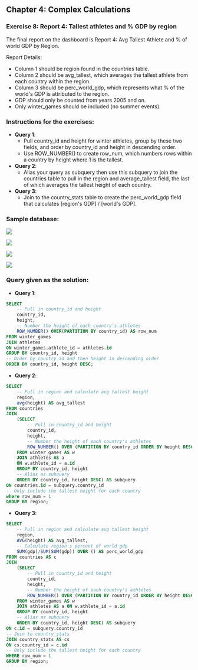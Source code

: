 ## Chapter 4: Complex Calculations
### Exercise 8: Report 4: Tallest athletes and % GDP by region
The final report on the dashboard is Report 4: Avg Tallest Athlete and % of world GDP by Region.

Report Details:

- Column 1 should be region found in the countries table.
- Column 2 should be avg_tallest, which averages the tallest athlete from each country within the region.
- Column 3 should be perc_world_gdp, which represents what % of the world's GDP is attributed to the region.
- GDP should only be counted from years 2005 and on.
- Only winter_games should be included (no summer events).

### Instructions for the exercises: 
- **Query 1**:
    - Pull country_id and height for winter athletes, group by these two fields, and order by country_id and height in descending order.
    - Use ROW_NUMBER() to create row_num, which numbers rows within a country by height where 1 is the tallest.
- **Query 2**:
    - Alias your query as subquery then use this subquery to join the countries table to pull in the region and average_tallest field, the last of which averages the tallest height of each country.
- **Query 3**:
    - Join to the country_stats table to create the perc_world_gdp field that calculates [region's GDP] / [world's GDP].

### Sample database:

![](https://camo.githubusercontent.com/32fc2a344bed1bb34e3910afd4cc85d00a2f9987/68747470733a2f2f692e6962622e636f2f704b7a4e3939702f436170747572652d332e706e67)

![](https://camo.githubusercontent.com/bc312c3142ed9abaeda617b00c4aac10382906ce/68747470733a2f2f692e6962622e636f2f564e534e7146462f436170747572652d352e706e67)

![](https://camo.githubusercontent.com/2eeb4b9f8be1109ec87e0da6ca16ff85bc57b21a/68747470733a2f2f692e6962622e636f2f7462364b7274672f436170747572652d342e706e67)

![](https://camo.githubusercontent.com/b031568d9ac99edddb3aed1263ebf10ac3098e61/68747470733a2f2f692e6962622e636f2f646d56564668312f436170747572652d322e706e67)

### Query given as the solution: 

* **Query 1**:
```sql
SELECT 
	-- Pull in country_id and height
	country_id,
    height,
    -- Number the height of each country's athletes
    ROW_NUMBER() OVER(PARTITION BY country_id) AS row_num
FROM winter_games
JOIN athletes
ON winter_games.athlete_id = athletes.id
GROUP BY country_id, height
-- Order by country_id and then height in descending order
ORDER BY country_id, height DESC;
```

* **Query 2**:
```sql
SELECT
	-- Pull in region and calculate avg tallest height
	region,
    avg(height) AS avg_tallest
FROM countries
JOIN
    (SELECT 
   	    -- Pull in country_id and height
        country_id, 
        height, 
        -- Number the height of each country's athletes
        ROW_NUMBER() OVER (PARTITION BY country_id ORDER BY height DESC) AS row_num
    FROM winter_games AS w 
    JOIN athletes AS a 
    ON w.athlete_id = a.id
    GROUP BY country_id, height
    -- Alias as subquery
    ORDER BY country_id, height DESC) AS subquery
ON countries.id = subquery.country_id
-- Only include the tallest height for each country
where row_num = 1
GROUP BY region;
```
* **Query 3**:
```sql
SELECT
	-- Pull in region and calculate avg tallest height
    region,
    AVG(height) AS avg_tallest,
    -- Calculate region's percent of world gdp
    SUM(gdp)/SUM(SUM(gdp)) OVER () AS perc_world_gdp    
FROM countries AS c
JOIN
    (SELECT 
     	-- Pull in country_id and height
        country_id, 
        height, 
        -- Number the height of each country's athletes
        ROW_NUMBER() OVER (PARTITION BY country_id ORDER BY height DESC) AS row_num
    FROM winter_games AS w 
    JOIN athletes AS a ON w.athlete_id = a.id
    GROUP BY country_id, height
    -- Alias as subquery
    ORDER BY country_id, height DESC) AS subquery
ON c.id = subquery.country_id
-- Join to country_stats
JOIN country_stats AS cs 
ON cs.country_id = c.id
-- Only include the tallest height for each country
WHERE row_num = 1
GROUP BY region;
```